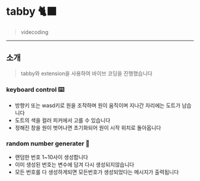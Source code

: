 # tabby 🐈‍⬛
> videcoding
<hr>

## 소개

> tabby와 extension을 사용하여 바이브 코딩을 진행했습니다

### keyboard control ⌨️
- 방향키 또는 wasd키로 원을 조작하며 원이 움직이며 지나간 자리에는 도트가 남습니다
- 도트의 색을 컬러 피커에서 고를 수 있습니다
- 정해진 창을 원이 벗어나면 초기화되어 원이 시작 위치로 돌아옵니다

### random number generater 🔢
- 랜덤한 번호 1~10사이 생성합니다
- 이미 생성된 번호는 변수에 담겨 다시 생성되지않습니다
- 모든 번호를 다 생성하게되면 모든번호가 생성되었다는 메시지가 출력됩니다

